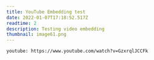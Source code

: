 ```yaml
---
title: YouTube Embedding test
date: 2022-01-07T17:18:52.517Z
readtime: 2
description: Testing video embedding
thumbnail: image61.png
---
```



`youtube: https://www.youtube.com/watch?v=GzxrqlJCCFk`